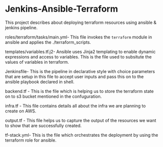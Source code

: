 # Jenkins-Ansible-Terraform

This project describes about deploying terraform resources using ansible & jenkins pipeline.

roles/terraform/tasks/main.yml- This file invokes the `terraform` module in ansible and applies the ./terraform_scripts.

templates/variables.tf.j2- Ansible uses Jinja2 templating to enable dynamic expressions and access to variables. This is the file used to subsitute the values of variables in terraform.

Jenkinsfile- This is the pipeline in declarative style with choice parameters that are setup in this file to accept user inputs and pass this on to the ansible playbook declared in shell.

backend.tf - This is the file which is helping us to store the terraform state on to s3 bucket mentioned in the confuguration. 

infra.tf - This file contains details all about the infra we are planning to create on AWS.

output.tf - This file helps us to capture the output of the resources we want to show that are successfully created.

tf-stack.yml- This is the file which orchestrates the deployment by using the terraform role for ansible.
